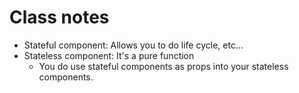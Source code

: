 # Class notes
- Stateful component: Allows you to do life cycle, etc...
- Stateless component: It's a pure function
    - You do use stateful components as props into your stateless components.